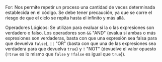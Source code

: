 For: Nos permite repetir un proceso una cantidad de veces determinada establecida en el código. Se debe tener precaución, ya que se corre el riesgo de que el ciclo se repita hasta el infinito y más allá.

Operadores Lógicos: Se utilizan para evaluar si la o las expresiones son verdadero o falso. Los operadores son `&&` "AND" (evalua si ambas o más expresiones son verdaderas, basta con que una expresión sea falsa para que devuelva `false`), `||` "OR" (basta con que una de las expresiones sea verdadera para que devuelva `true`) y `!` "NOT" (devuelve el valor opuesto (`!true` es lo mismo que `false` y `!false` es igual que `true`)).